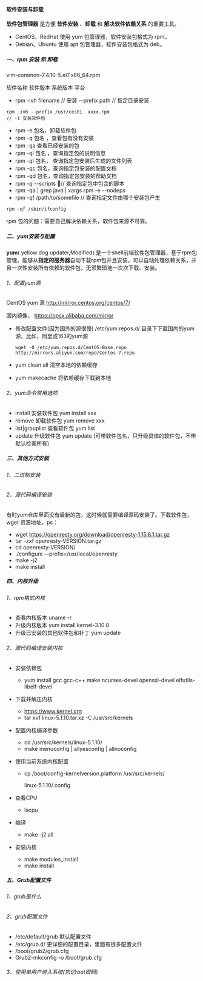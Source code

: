 #### 软件安装与卸载

**软件包管理器** 是方便 **软件安装** 、**卸载** 和 **解决软件依赖关系**  的重要工具。

- CentOS、RedHat 使⽤ yum 包管理器，软件安装包格式为 rpm。
- Debian、Ubuntu 使⽤ apt 包管理器，软件安装包格式为 deb。

##### 一、rpm 安装 和 卸载

vim-common-7.4.10-5.el7.x86_64.rpm 

软件名称 软件版本 系统版本 平台

- rpm -ivh filename // 安装  --prefix path // 指定目录安装

```shell
rpm -ivh --prefix /usr/ceshi  xxxx.rpm
// -i 安装软件包
```

- rpm -e 包名，卸载软件包
- rpm -q 包名 ，查看包有没有安装
- rpm -qa 查看已经安装的包
- rpm -qi 包名 ，查询指定包的说明信息
- rpm -ql 包名， 查询指定包安装后生成的文件列表
- rpm -qc 包名，查询指定包安装的配置文档
- rpm -qd 包名，查询指定包安装的帮助文档
- rpm -q --scripts // 查询指定包中包含的脚本
- rpm -qa | grep java | xargs rpm -e --nodeps
- rpm -qf /path/to/somefile  // 查询指定文件由哪个安装包产生

```shell
rpm -qf /sbin/ifconfig
```

rpm 包的问题：需要自己解决依赖关系，软件包来源不可靠。

##### 二、yum安装与配置

**yum**( yellow dog updater,Modified) 是一个shell前端软件包管理器，基于rpm包管理，能够从**指定的服务器**自动下载rpm包并且安装，可以自动处理依赖关系，并且一次性安装所有依赖的软件包，无须繁琐地一次次下载、安装。

###### 1、配置yum源

CentOS yum 源  http://mirror.centos.org/centos/7/

国内镜像， https://opsx.alibaba.com/mirror

- 修改配置文件(因为国外的源很慢)
  /etc/yum.repos.d/ 目录下下载国内的yum源，比如，阿里或163的yum源
  
  ```shell
  wget -O /etc/yum.repos.d/CentOS-Base.repo  http://mirrors.aliyun.com/repo/Centos-7.repo
  ```
  
- yum clean all 清空本地的依赖缓存

- yum makecache 将依赖缓存下载到本地

###### 2、yum命令常用选项

- install 安装软件包 yum install xxx
- remove 卸载软件包 yum remove xxx
- list|grouplist 查看软件包 yum list
- update 升级软件包 yum update (可带软件包名，只升级具体的软件包，不带默认检查所有)

##### 三、其他方式安装

###### 1、二进制安装

###### 2、源代码编译安装

有时yum仓库里面没有最新的包，这时候就需要编译源码安装了。下载软件包，wget 资源地址。ps：

- wget https://openresty.org/download/openresty-1.15.8.1.tar.gz
- tar -zxf openresty-VERSION.tar.gz
- cd openresty-VERSION/ 
- ./configure --prefix=/usr/local/openresty
- make -j2 
- make install

##### 四、内核升级

###### 1、rpm格式内核

- 查看内核版本  uname -r
- 升级内核版本 yum install kernel-3.10.0
- 升级已安装的其他软件包和补丁 yum update

###### 2、源代码编译安装内核

- 安装依赖包
  - yum install gcc gcc-c++ make ncurses-devel openssl-devel elfutils-libelf-devel

- 下载并解压内核
  - https://www.kernel.org
  - tar xvf linux-5.1.10.tar.xz -C /usr/src/kernels

- 配置内核编译参数
  - cd /usr/src/kernels/linux-5.1.10/
  - make menuconfig | allyesconfig | allnoconfig

- 使用当前系统内核配置

  - cp /boot/config-kernelversion.platform /usr/src/kernels/

    linux-5.1.10/.config 

- 查看CPU
  - lscpu
- 编译
  - make -j2 all
- 安装内核
  - make modules_install
  - make install

##### 五、Grub配置文件

###### 1、grub是什么

###### 2、grub配置文件

- /etc/default/grub 默认配置文件
- /etc/grub.d/ 更详细的配置目录，里面有很多配置文件
- /boot/grub2/grub.cfg
- Grub2-mkconfig -o /boot/grub.cfg

###### 3、使用单用户进入系统(忘记root密码)

